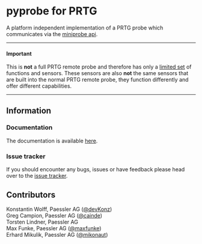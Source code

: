 # pyprobe for PRTG
A platform independent implementation of a PRTG probe which communicates via the [miniprobe api](https://www.paessler.com/manuals/prtg/mini_probe_api).

---
#### Important
This is **not** a full PRTG remote probe and therefore has only a [limited set](https://www.paessler.com/manuals/prtg/mini_probe_api#probe_types) of functions and sensors. These sensors are also **not** the same sensors that are built into the normal PRTG remote probe, they function differently and offer different capabilities.  

---
## Information
### Documentation
The documentation is available [here](https://paessler-labs.gitlab.io/prtg-pyprobe/).

### Issue tracker
If you should encounter any bugs, issues or have feedback please head over to the [issue tracker](https://gitlab.com/paessler-labs/prtg-pyprobe/-/issues).

## Contributors
Konstantin Wolff, Paessler AG ([@devKonz](https://twitter.com/devKonz))  
Greg Campion, Paessler AG ([@cainde](https://twitter.com/cainde9))  
Torsten Lindner, Paessler AG  
Max Funke, Paessler AG ([@maxfunke](https://twitter.com/maxfunke))  
Erhard Mikulik, Paessler AG ([@mikonaut](https://twitter.com/mikonaut))  
